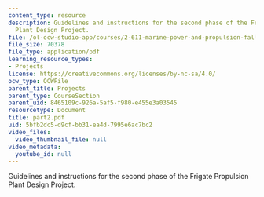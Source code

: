 ```yaml
---
content_type: resource
description: Guidelines and instructions for the second phase of the Frigate Propulsion
  Plant Design Project.
file: /ol-ocw-studio-app/courses/2-611-marine-power-and-propulsion-fall-2006/5bfb2dc5d9cfbb31ea4d7995e6ac7bc2_part2.pdf
file_size: 70378
file_type: application/pdf
learning_resource_types:
- Projects
license: https://creativecommons.org/licenses/by-nc-sa/4.0/
ocw_type: OCWFile
parent_title: Projects
parent_type: CourseSection
parent_uid: 8465109c-926a-5af5-f980-e455e3a03545
resourcetype: Document
title: part2.pdf
uid: 5bfb2dc5-d9cf-bb31-ea4d-7995e6ac7bc2
video_files:
  video_thumbnail_file: null
video_metadata:
  youtube_id: null
---
```

Guidelines and instructions for the second phase of the Frigate Propulsion Plant Design Project.